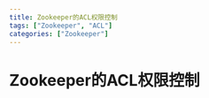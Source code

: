 ```yaml
---
title: Zookeeper的ACL权限控制
tags: ["Zookeeper", "ACL"]
categories: ["Zookeeper"]
---
```

# Zookeeper的ACL权限控制
















